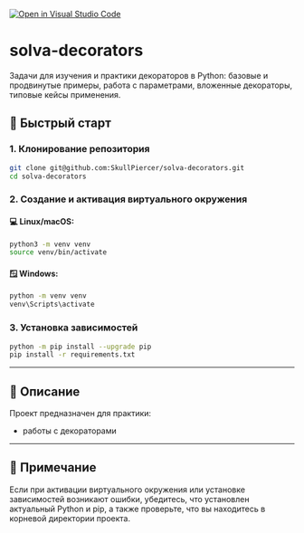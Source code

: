 [![Open in Visual Studio Code](https://classroom.github.com/assets/open-in-vscode-2e0aaae1b6195c2367325f4f02e2d04e9abb55f0b24a779b69b11b9e10269abc.svg)](https://classroom.github.com/online_ide?assignment_repo_id=20286932&assignment_repo_type=AssignmentRepo)
# solva-decorators
Задачи для изучения и практики декораторов в Python: базовые и продвинутые примеры, работа с параметрами, вложенные декораторы, типовые кейсы применения.

## 🚀 Быстрый старт

### 1. Клонирование репозитория

```bash
git clone git@github.com:SkullPiercer/solva-decorators.git
cd solva-decorators
```

### 2. Создание и активация виртуального окружения

#### 💻 Linux/macOS:

```bash
python3 -m venv venv
source venv/bin/activate
```

#### 🪟 Windows:

```bash
python -m venv venv
venv\Scripts\activate
```

### 3. Установка зависимостей

```bash
python -m pip install --upgrade pip
pip install -r requirements.txt
```

---

## 🧾 Описание

Проект предназначен для практики:

- работы с декораторами

---

## 📌 Примечание

Если при активации виртуального окружения или установке зависимостей возникают ошибки, убедитесь, что установлен актуальный Python и pip, а также проверьте, что вы находитесь в корневой директории проекта.
